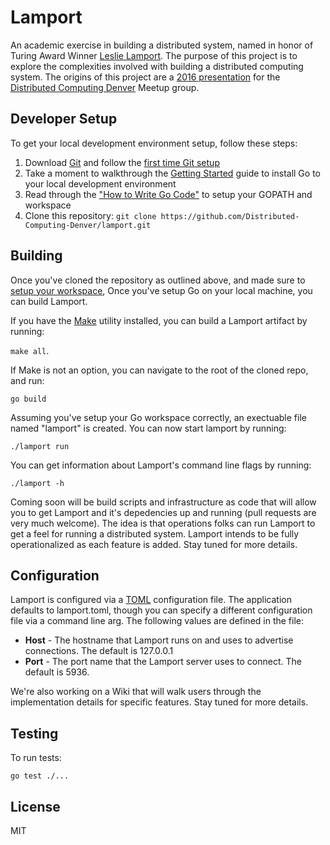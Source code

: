 # Lamport

An academic exercise in building a distributed system, named in honor of Turing Award Winner [Leslie Lamport](http://www.lamport.org/). The purpose of this project is to explore the complexities involved with building a distributed computing system. The origins of this project are a [2016 presentation](http://www.meetup.com/Distributed-Computing-Denver/events/230054258/) for the [Distributed Computing Denver](http://www.meetup.com/Distributed-Computing-Denver/) Meetup group.

## Developer Setup

To get your local development environment setup, follow these steps:

1. Download [Git](https://git-scm.com/downloads) and follow the [first time Git setup](https://git-scm.com/book/en/v2/Getting-Started-First-Time-Git-Setup)
2. Take a moment to walkthrough the [Getting Started](https://golang.org/doc/install) guide to install Go to your local development environment
3. Read through the ["How to Write Go Code"](https://golang.org/doc/code.html) to setup your GOPATH and workspace
4. Clone this repository: `git clone https://github.com/Distributed-Computing-Denver/lamport.git`

## Building

Once you've cloned the repository as outlined above, and made sure to [setup your workspace](https://golang.org/doc/code.html), Once you've setup Go on your local machine, you can build Lamport.

If you have the [Make](https://www.gnu.org/software/make/) utility installed, you can build a Lamport artifact by running:

`make all`.

If Make is not an option, you can navigate to the root of the cloned repo, and run:

`go build`

Assuming you've setup your Go workspace correctly, an exectuable file named "lamport" is created. You can now start lamport by running:

`./lamport run`

You can get information about Lamport's command line flags by running:

`./lamport -h`

Coming soon will be build scripts and infrastructure as code that will allow you to get Lamport and it's depedencies up and running (pull requests are very much welcome). The idea is that operations folks can run Lamport to get a feel for running a distributed system. Lamport intends to be fully operationalized as each feature is added. Stay tuned for more details.

## Configuration 

Lamport is configured via a [TOML](https://github.com/toml-lang/toml) configuration file. The application defaults to lamport.toml, though you can specify a different configuration file via a command line arg. The following values are defined in the file:

- **Host** - The hostname that Lamport runs on and uses to advertise connections. The default is 127.0.0.1
- **Port** - The port name that the Lamport server uses to connect. The default is 5936.

We're also working on a Wiki that will walk users through the implementation details for specific features. Stay tuned for more details.

## Testing

To run tests:

`go test ./...`

## License

MIT
